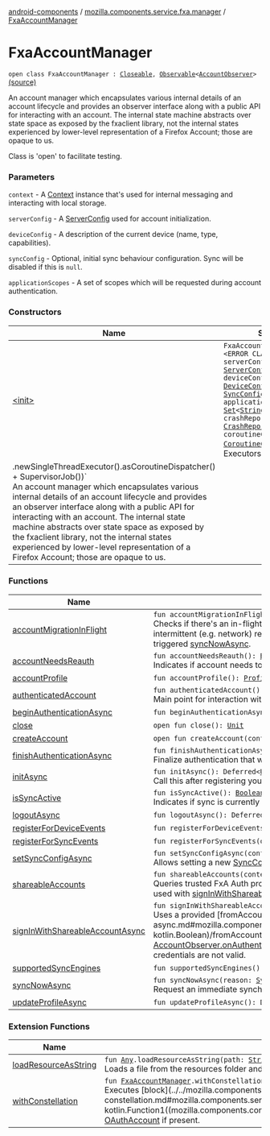 [android-components](../../index.md) / [mozilla.components.service.fxa.manager](../index.md) / [FxaAccountManager](./index.md)

# FxaAccountManager

`open class FxaAccountManager : `[`Closeable`](https://developer.android.com/reference/java/io/Closeable.html)`, `[`Observable`](../../mozilla.components.support.base.observer/-observable/index.md)`<`[`AccountObserver`](../../mozilla.components.concept.sync/-account-observer/index.md)`>` [(source)](https://github.com/mozilla-mobile/android-components/blob/master/components/service/firefox-accounts/src/main/java/mozilla/components/service/fxa/manager/FxaAccountManager.kt#L150)

An account manager which encapsulates various internal details of an account lifecycle and provides
an observer interface along with a public API for interacting with an account.
The internal state machine abstracts over state space as exposed by the fxaclient library, not
the internal states experienced by lower-level representation of a Firefox Account; those are opaque to us.

Class is 'open' to facilitate testing.

### Parameters

`context` - A [Context](#) instance that's used for internal messaging and interacting with local storage.

`serverConfig` - A [ServerConfig](../../mozilla.components.service.fxa/-server-config.md) used for account initialization.

`deviceConfig` - A description of the current device (name, type, capabilities).

`syncConfig` - Optional, initial sync behaviour configuration. Sync will be disabled if this is `null`.

`applicationScopes` - A set of scopes which will be requested during account authentication.

### Constructors

| Name | Summary |
|---|---|
| [&lt;init&gt;](-init-.md) | `FxaAccountManager(context: <ERROR CLASS>, serverConfig: `[`ServerConfig`](../../mozilla.components.service.fxa/-server-config.md)`, deviceConfig: `[`DeviceConfig`](../../mozilla.components.service.fxa/-device-config/index.md)`, syncConfig: `[`SyncConfig`](../../mozilla.components.service.fxa/-sync-config/index.md)`?, applicationScopes: `[`Set`](https://kotlinlang.org/api/latest/jvm/stdlib/kotlin.collections/-set/index.html)`<`[`String`](https://kotlinlang.org/api/latest/jvm/stdlib/kotlin/-string/index.html)`> = emptySet(), crashReporter: `[`CrashReporter`](../../mozilla.components.lib.crash/-crash-reporter/index.md)`? = null, coroutineContext: `[`CoroutineContext`](https://kotlinlang.org/api/latest/jvm/stdlib/kotlin.coroutines/-coroutine-context/index.html)` = Executors
        .newSingleThreadExecutor().asCoroutineDispatcher() + SupervisorJob())`<br>An account manager which encapsulates various internal details of an account lifecycle and provides an observer interface along with a public API for interacting with an account. The internal state machine abstracts over state space as exposed by the fxaclient library, not the internal states experienced by lower-level representation of a Firefox Account; those are opaque to us. |

### Functions

| Name | Summary |
|---|---|
| [accountMigrationInFlight](account-migration-in-flight.md) | `fun accountMigrationInFlight(): `[`Boolean`](https://kotlinlang.org/api/latest/jvm/stdlib/kotlin/-boolean/index.html)<br>Checks if there's an in-flight account migration. An in-flight migration means that we've tried to "migrate" via [signInWithShareableAccountAsync](sign-in-with-shareable-account-async.md) and failed for intermittent (e.g. network) reasons. A migration sign-in attempt will be retried automatically either during account manager initialization, or as a by-product of user-triggered [syncNowAsync](sync-now-async.md). |
| [accountNeedsReauth](account-needs-reauth.md) | `fun accountNeedsReauth(): `[`Boolean`](https://kotlinlang.org/api/latest/jvm/stdlib/kotlin/-boolean/index.html)<br>Indicates if account needs to be re-authenticated via [beginAuthenticationAsync](begin-authentication-async.md). Most common reason for an account to need re-authentication is a password change. |
| [accountProfile](account-profile.md) | `fun accountProfile(): `[`Profile`](../../mozilla.components.concept.sync/-profile/index.md)`?` |
| [authenticatedAccount](authenticated-account.md) | `fun authenticatedAccount(): `[`OAuthAccount`](../../mozilla.components.concept.sync/-o-auth-account/index.md)`?`<br>Main point for interaction with an [OAuthAccount](../../mozilla.components.concept.sync/-o-auth-account/index.md) instance. |
| [beginAuthenticationAsync](begin-authentication-async.md) | `fun beginAuthenticationAsync(pairingUrl: `[`String`](https://kotlinlang.org/api/latest/jvm/stdlib/kotlin/-string/index.html)`? = null): Deferred<`[`String`](https://kotlinlang.org/api/latest/jvm/stdlib/kotlin/-string/index.html)`?>` |
| [close](close.md) | `open fun close(): `[`Unit`](https://kotlinlang.org/api/latest/jvm/stdlib/kotlin/-unit/index.html) |
| [createAccount](create-account.md) | `open fun createAccount(config: `[`ServerConfig`](../../mozilla.components.service.fxa/-server-config.md)`): `[`OAuthAccount`](../../mozilla.components.concept.sync/-o-auth-account/index.md) |
| [finishAuthenticationAsync](finish-authentication-async.md) | `fun finishAuthenticationAsync(authData: `[`FxaAuthData`](../../mozilla.components.service.fxa/-fxa-auth-data/index.md)`): Deferred<`[`Boolean`](https://kotlinlang.org/api/latest/jvm/stdlib/kotlin/-boolean/index.html)`>`<br>Finalize authentication that was started via [beginAuthenticationAsync](begin-authentication-async.md). |
| [initAsync](init-async.md) | `fun initAsync(): Deferred<`[`Unit`](https://kotlinlang.org/api/latest/jvm/stdlib/kotlin/-unit/index.html)`>`<br>Call this after registering your observers, and before interacting with this class. |
| [isSyncActive](is-sync-active.md) | `fun isSyncActive(): `[`Boolean`](https://kotlinlang.org/api/latest/jvm/stdlib/kotlin/-boolean/index.html)<br>Indicates if sync is currently running. |
| [logoutAsync](logout-async.md) | `fun logoutAsync(): Deferred<`[`Unit`](https://kotlinlang.org/api/latest/jvm/stdlib/kotlin/-unit/index.html)`>` |
| [registerForDeviceEvents](register-for-device-events.md) | `fun registerForDeviceEvents(observer: `[`DeviceEventsObserver`](../../mozilla.components.concept.sync/-device-events-observer/index.md)`, owner: LifecycleOwner, autoPause: `[`Boolean`](https://kotlinlang.org/api/latest/jvm/stdlib/kotlin/-boolean/index.html)`): `[`Unit`](https://kotlinlang.org/api/latest/jvm/stdlib/kotlin/-unit/index.html) |
| [registerForSyncEvents](register-for-sync-events.md) | `fun registerForSyncEvents(observer: `[`SyncStatusObserver`](../../mozilla.components.service.fxa.sync/-sync-status-observer/index.md)`, owner: LifecycleOwner, autoPause: `[`Boolean`](https://kotlinlang.org/api/latest/jvm/stdlib/kotlin/-boolean/index.html)`): `[`Unit`](https://kotlinlang.org/api/latest/jvm/stdlib/kotlin/-unit/index.html) |
| [setSyncConfigAsync](set-sync-config-async.md) | `fun setSyncConfigAsync(config: `[`SyncConfig`](../../mozilla.components.service.fxa/-sync-config/index.md)`): Deferred<`[`Unit`](https://kotlinlang.org/api/latest/jvm/stdlib/kotlin/-unit/index.html)`>`<br>Allows setting a new [SyncConfig](../../mozilla.components.service.fxa/-sync-config/index.md), changing sync behaviour. |
| [shareableAccounts](shareable-accounts.md) | `fun shareableAccounts(context: <ERROR CLASS>): `[`List`](https://kotlinlang.org/api/latest/jvm/stdlib/kotlin.collections/-list/index.html)`<`[`ShareableAccount`](../../mozilla.components.service.fxa.sharing/-shareable-account/index.md)`>`<br>Queries trusted FxA Auth providers available on the device, returning a list of [ShareableAccount](../../mozilla.components.service.fxa.sharing/-shareable-account/index.md) in an order of preference. Any of the returned [ShareableAccount](../../mozilla.components.service.fxa.sharing/-shareable-account/index.md) may be used with [signInWithShareableAccountAsync](sign-in-with-shareable-account-async.md) to sign-in into an FxA account without any required user input. |
| [signInWithShareableAccountAsync](sign-in-with-shareable-account-async.md) | `fun signInWithShareableAccountAsync(fromAccount: `[`ShareableAccount`](../../mozilla.components.service.fxa.sharing/-shareable-account/index.md)`, reuseAccount: `[`Boolean`](https://kotlinlang.org/api/latest/jvm/stdlib/kotlin/-boolean/index.html)` = false): Deferred<`[`SignInWithShareableAccountResult`](../-sign-in-with-shareable-account-result/index.md)`>`<br>Uses a provided [fromAccount](sign-in-with-shareable-account-async.md#mozilla.components.service.fxa.manager.FxaAccountManager$signInWithShareableAccountAsync(mozilla.components.service.fxa.sharing.ShareableAccount, kotlin.Boolean)/fromAccount) to sign-in into a corresponding FxA account without any required user input. Once sign-in completes, any registered [AccountObserver.onAuthenticated](../../mozilla.components.concept.sync/-account-observer/on-authenticated.md) listeners will be notified and [authenticatedAccount](authenticated-account.md) will refer to the new account. This may fail in case of network errors, or if provided credentials are not valid. |
| [supportedSyncEngines](supported-sync-engines.md) | `fun supportedSyncEngines(): `[`Set`](https://kotlinlang.org/api/latest/jvm/stdlib/kotlin.collections/-set/index.html)`<`[`SyncEngine`](../../mozilla.components.service.fxa/-sync-engine/index.md)`>?` |
| [syncNowAsync](sync-now-async.md) | `fun syncNowAsync(reason: `[`SyncReason`](../../mozilla.components.service.fxa.sync/-sync-reason/index.md)`, debounce: `[`Boolean`](https://kotlinlang.org/api/latest/jvm/stdlib/kotlin/-boolean/index.html)` = false): Deferred<`[`Unit`](https://kotlinlang.org/api/latest/jvm/stdlib/kotlin/-unit/index.html)`>`<br>Request an immediate synchronization, as configured according to [syncConfig](#). |
| [updateProfileAsync](update-profile-async.md) | `fun updateProfileAsync(): Deferred<`[`Unit`](https://kotlinlang.org/api/latest/jvm/stdlib/kotlin/-unit/index.html)`>` |

### Extension Functions

| Name | Summary |
|---|---|
| [loadResourceAsString](../../mozilla.components.support.test.file/kotlin.-any/load-resource-as-string.md) | `fun `[`Any`](https://kotlinlang.org/api/latest/jvm/stdlib/kotlin/-any/index.html)`.loadResourceAsString(path: `[`String`](https://kotlinlang.org/api/latest/jvm/stdlib/kotlin/-string/index.html)`): `[`String`](https://kotlinlang.org/api/latest/jvm/stdlib/kotlin/-string/index.html)<br>Loads a file from the resources folder and returns its content as a string object. |
| [withConstellation](../../mozilla.components.service.fxa.manager.ext/with-constellation.md) | `fun `[`FxaAccountManager`](./index.md)`.withConstellation(block: (`[`DeviceConstellation`](../../mozilla.components.concept.sync/-device-constellation/index.md)`) -> `[`Unit`](https://kotlinlang.org/api/latest/jvm/stdlib/kotlin/-unit/index.html)`): `[`Unit`](https://kotlinlang.org/api/latest/jvm/stdlib/kotlin/-unit/index.html)<br>Executes [block](../../mozilla.components.service.fxa.manager.ext/with-constellation.md#mozilla.components.service.fxa.manager.ext$withConstellation(mozilla.components.service.fxa.manager.FxaAccountManager, kotlin.Function1((mozilla.components.concept.sync.DeviceConstellation, kotlin.Unit)))/block) and provides the [DeviceConstellation](../../mozilla.components.concept.sync/-device-constellation/index.md) of an [OAuthAccount](../../mozilla.components.concept.sync/-o-auth-account/index.md) if present. |
